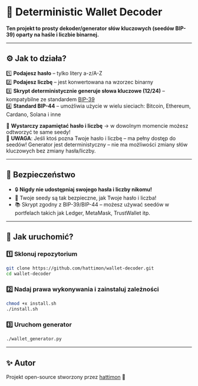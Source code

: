 
# 🔑 Deterministic Wallet Decoder

**Ten projekt to prosty dekoder/generator słów kluczowych (seedów BIP-39) oparty na haśle i liczbie binarnej.**

---

## ⚙️ Jak to działa?

1️⃣ **Podajesz hasło** – tylko litery a-z/A-Z  
2️⃣ **Podajesz liczbę** – jest konwertowana na wzorzec binarny  
3️⃣ **Skrypt deterministycznie generuje słowa kluczowe (12/24)** – kompatybilne ze standardem [BIP-39](https://github.com/bitcoin/bips/blob/master/bip-0039.mediawiki)  
4️⃣ **Standard BIP-44** – umożliwia użycie w wielu sieciach: Bitcoin, Ethereum, Cardano, Solana i inne

📌 **Wystarczy zapamiętać hasło i liczbę** → w dowolnym momencie możesz odtworzyć te same seedy!  
📌 **UWAGA**: Jeśli ktoś pozna Twoje hasło i liczbę – ma pełny dostęp do seedów! Generator jest deterministyczny – nie ma możliwości zmiany słów kluczowych bez zmiany hasła/liczby.

---

## 🚨 Bezpieczeństwo

- 🔒 **Nigdy nie udostępniaj swojego hasła i liczby nikomu!**
- 🔑 Twoje seedy są tak bezpieczne, jak Twoje hasło i liczba!
- 📚 Skrypt zgodny z BIP-39/BIP-44 – możesz używać seedów w portfelach takich jak Ledger, MetaMask, TrustWallet itp.

---

## 🚀 Jak uruchomić?

### 1️⃣ Sklonuj repozytorium

```bash
git clone https://github.com/hattimon/wallet-decoder.git
cd wallet-decoder
```

### 2️⃣ Nadaj prawa wykonywania i zainstaluj zależności

```bash
chmod +x install.sh
./install.sh
```

### 3️⃣ Uruchom generator

```bash
./wallet_generator.py
```

---

## ✨ Autor

Projekt open-source stworzony przez [hattimon](https://github.com/hattimon) 🚀
